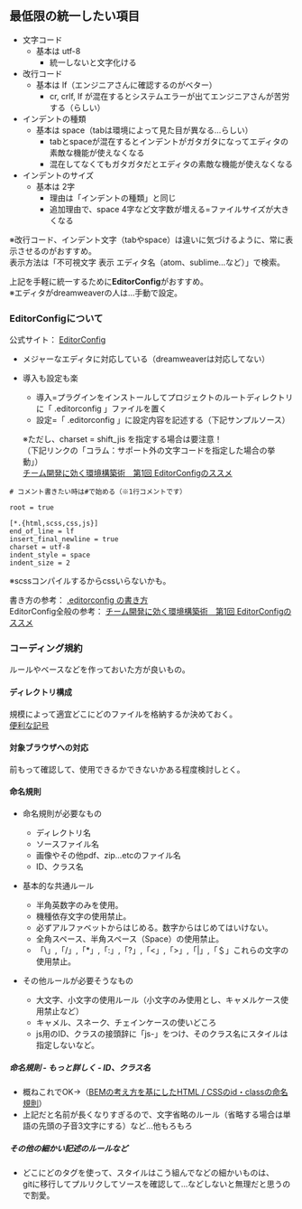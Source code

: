 ## 最低限の統一したい項目
* 文字コード
  * 基本は utf-8
    * 統一しないと文字化ける
* 改行コード
  * 基本は lf（エンジニアさんに確認するのがベター）
    * cr, crlf, lf が混在するとシステムエラーが出てエンジニアさんが苦労する（らしい）
* インデントの種類
  * 基本は space（tabは環境によって見た目が異なる…らしい）
    * tabとspaceが混在するとインデントがガタガタになってエディタの素敵な機能が使えなくなる
    * 混在してなくてもガタガタだとエディタの素敵な機能が使えなくなる
* インデントのサイズ
  * 基本は 2字
    * 理由は「インデントの種類」と同じ
    * 追加理由で、space 4字など文字数が増える=ファイルサイズが大きくなる

※改行コード、インデント文字（tabやspace）は違いに気づけるように、常に表示させるのがおすすめ。<br>
表示方法は「不可視文字 表示 エディタ名（atom、sublime…など）」で検索。

上記を手軽に統一するために**EditorConfig**がおすすめ。<br>
※エディタがdreamweaverの人は…手動で設定。

### EditorConfigについて
公式サイト： [EditorConfig](http://editorconfig.org/)

* メジャーなエディタに対応している（dreamweaverは対応してない）
* 導入も設定も楽
  * 導入=プラグインをインストールしてプロジェクトのルートディレクトリに「 .editorconfig 」ファイルを置く
  * 設定=「 .editorconfig 」に設定内容を記述する（下記サンプルソース）


  ※ただし、charset = shift_jis を指定する場合は要注意！<br>
  （下記リンクの「コラム：サポート外の文字コードを指定した場合の挙動」）<br>
  [チーム開発に効く環境構築術　第1回 EditorConfigのススメ](https://app.codegrid.net/entry/editorconfig)

```
# コメント書きたい時は#で始める（※1行コメントです）

root = true

[*.{html,scss,css,js}]
end_of_line = lf
insert_final_newline = true
charset = utf-8
indent_style = space
indent_size = 2
```

※scssコンパイルするからcssいらないかも。

書き方の参考： [.editorconfig の書き方](http://qiita.com/inabe49/items/d81fed3cf58ad751d915)<br>
EditorConfig全般の参考： [チーム開発に効く環境構築術　第1回 EditorConfigのススメ](https://app.codegrid.net/entry/editorconfig)<br>

### コーディング規約
ルールやベースなどを作っておいた方が良いもの。

#### ディレクトリ構成
規模によって適宜どこにどのファイルを格納するか決めておく。<br>
[便利な記号](http://qiita.com/paty-fakename/items/c82ed27b4070feeceff6)<br>

#### 対象ブラウザへの対応
前もって確認して、使用できるかできないかある程度検討しとく。<br>

#### 命名規則
* 命名規則が必要なもの
    * ディレクトリ名
    * ソースファイル名
    * 画像やその他pdf、zip…etcのファイル名
    * ID、クラス名


* 基本的な共通ルール
    * 半角英数字のみを使用。
    * 機種依存文字の使用禁止。
    * 必ずアルファベットからはじめる。数字からはじめてはいけない。
    * 全角スペース、半角スペース（Space）の使用禁止。
    * 「\」,「/」,「\*」,「:」,「?」,「<」,「>」,「|」,「＄」これらの文字の使用禁止。


* その他ルールが必要そうなもの
    * 大文字、小文字の使用ルール（小文字のみ使用とし、キャメルケース使用禁止など）
    * キャメル、スネーク、チェインケースの使いどころ
    * js用のID、クラスの接頭辞に「js-」をつけ、そのクラス名にスタイルは指定しないなど。


##### 命名規則 - もっと詳しく - ID、クラス名
* 概ねこれでOK→（[BEMの考え方を基にしたHTML / CSSのid・classの命名規則](http://qiita.com/kitaro729/items/3189ded5647475bc2ae7)）
* 上記だと名前が長くなりすぎるので、文字省略のルール（省略する場合は単語の先頭の子音3文字にする）など...他もろもろ

##### その他の細かい記述のルールなど
* どこにどのタグを使って、スタイルはこう組んでなどの細かいものは、<br>
gitに移行してプルリクしてソースを確認して...などしないと無理だと思うので割愛。
